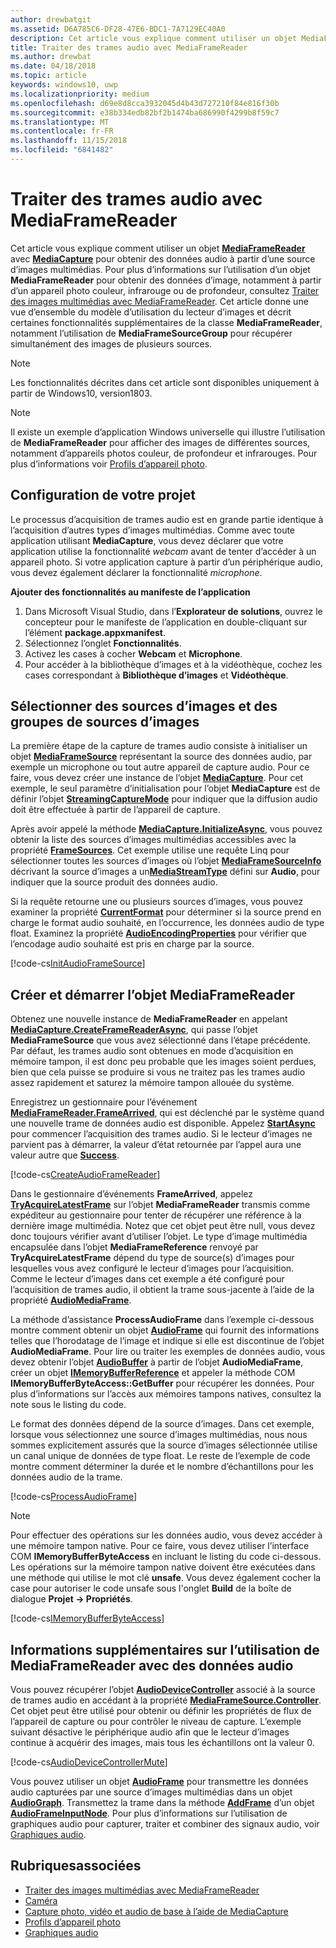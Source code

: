 ```yaml
---
author: drewbatgit
ms.assetid: D6A785C6-DF28-47E6-BDC1-7A7129EC40A0
description: Cet article vous explique comment utiliser un objet MediaFrameReader avec MediaCapture pour obtenir des AudioFrames contenant des données audio à partir d’une source de capture.
title: Traiter des trames audio avec MediaFrameReader
ms.author: drewbat
ms.date: 04/18/2018
ms.topic: article
keywords: windows10, uwp
ms.localizationpriority: medium
ms.openlocfilehash: d69e8d8cca3932045d4b43d727210f84e816f30b
ms.sourcegitcommit: e38b334edb82bf2b1474ba686990f4299b8f59c7
ms.translationtype: MT
ms.contentlocale: fr-FR
ms.lasthandoff: 11/15/2018
ms.locfileid: "6841482"
---
```

# <a name="process-audio-frames-with-mediaframereader"></a>Traiter des trames audio avec MediaFrameReader

Cet article vous explique comment utiliser un objet [**MediaFrameReader**](https://msdn.microsoft.com/library/windows/apps/Windows.Media.Capture.Frames.MediaFrameReader) avec [**MediaCapture**](https://msdn.microsoft.com/library/windows/apps/Windows.Media.Capture.MediaCapture) pour obtenir des données audio à partir d’une source d’images multimédias. Pour plus d’informations sur l’utilisation d’un objet **MediaFrameReader** pour obtenir des données d’image, notamment à partir d’un appareil photo couleur, infrarouge ou de profondeur, consultez [Traiter des images multimédias avec MediaFrameReader](process-media-frames-with-mediaframereader.md). Cet article donne une vue d’ensemble du modèle d’utilisation du lecteur d’images et décrit certaines fonctionnalités supplémentaires de la classe **MediaFrameReader**, notamment l’utilisation de **MediaFrameSourceGroup** pour récupérer simultanément des images de plusieurs sources. 

> [!NOTE] 
> Les fonctionnalités décrites dans cet article sont disponibles uniquement à partir de Windows10, version1803.

> [!NOTE] 
> Il existe un exemple d’application Windows universelle qui illustre l’utilisation de **MediaFrameReader** pour afficher des images de différentes sources, notamment d’appareils photos couleur, de profondeur et infrarouges. Pour plus d’informations voir [Profils d’appareil photo](http://go.microsoft.com/fwlink/?LinkId=823230).

## <a name="setting-up-your-project"></a>Configuration de votre projet
Le processus d’acquisition de trames audio est en grande partie identique à l’acquisition d’autres types d’images multimédias. Comme avec toute application utilisant **MediaCapture**, vous devez déclarer que votre application utilise la fonctionnalité *webcam* avant de tenter d’accéder à un appareil photo. Si votre application capture à partir d’un périphérique audio, vous devez également déclarer la fonctionnalité *microphone*. 

**Ajouter des fonctionnalités au manifeste de l’application**

1.  Dans Microsoft Visual Studio, dans l’**Explorateur de solutions**, ouvrez le concepteur pour le manifeste de l’application en double-cliquant sur l’élément **package.appxmanifest**.
2.  Sélectionnez l’onglet **Fonctionnalités**.
3.  Activez les cases à cocher **Webcam** et **Microphone**.
4.  Pour accéder à la bibliothèque d’images et à la vidéothèque, cochez les cases correspondant à **Bibliothèque d’images** et **Vidéothèque**.



## <a name="select-frame-sources-and-frame-source-groups"></a>Sélectionner des sources d’images et des groupes de sources d’images

La première étape de la capture de trames audio consiste à initialiser un objet [**MediaFrameSource**](https://msdn.microsoft.com/library/windows/apps/Windows.Media.Capture.Frames.MediaFrameSource) représentant la source des données audio, par exemple un microphone ou tout autre appareil de capture audio. Pour ce faire, vous devez créer une instance de l’objet [**MediaCapture**](https://msdn.microsoft.com/library/windows/apps/Windows.Media.Capture.MediaCapture). Pour cet exemple, le seul paramètre d’initialisation pour l’objet **MediaCapture** est de définir l’objet [**StreamingCaptureMode**](https://docs.microsoft.com/uwp/api/windows.media.capture.mediacaptureinitializationsettings.streamingcapturemode) pour indiquer que la diffusion audio doit être effectuée à partir de l’appareil de capture. 

Après avoir appelé la méthode [**MediaCapture.InitializeAsync**](https://docs.microsoft.com/uwp/api/windows.media.capture.mediacapture.initializeasync), vous pouvez obtenir la liste des sources d’images multimédias accessibles avec la propriété [**FrameSources**](https://docs.microsoft.com/uwp/api/windows.media.capture.mediacapture.framesources). Cet exemple utilise une requête Linq pour sélectionner toutes les sources d’images où l’objet [**MediaFrameSourceInfo**](https://docs.microsoft.com/uwp/api/windows.media.capture.frames.mediaframesourceinfo) décrivant la source d’images a un[**MediaStreamType**](https://docs.microsoft.com/uwp/api/windows.media.capture.frames.mediaframesourceinfo.mediastreamtype) défini sur **Audio**, pour indiquer que la source produit des données audio.

Si la requête retourne une ou plusieurs sources d’images, vous pouvez examiner la propriété [**CurrentFormat**](https://docs.microsoft.com/uwp/api/windows.media.capture.frames.mediaframesource.currentformat) pour déterminer si la source prend en charge le format audio souhaité, en l’occurrence, les données audio de type float. Examinez la propriété [**AudioEncodingProperties**](https://docs.microsoft.com/uwp/api/windows.media.capture.frames.mediaframeformat.audioencodingproperties) pour vérifier que l’encodage audio souhaité est pris en charge par la source.

[!code-cs[InitAudioFrameSource](./code/Frames_Win10/Frames_Win10/MainPage.xaml.cs#SnippetInitAudioFrameSource)]

## <a name="create-and-start-the-mediaframereader"></a>Créer et démarrer l’objet MediaFrameReader

Obtenez une nouvelle instance de **MediaFrameReader** en appelant [**MediaCapture.CreateFrameReaderAsync**](https://docs.microsoft.com/uwp/api/windows.media.capture.mediacapture.createframereaderasync#Windows_Media_Capture_MediaCapture_CreateFrameReaderAsync_Windows_Media_Capture_Frames_MediaFrameSource_), qui passe l’objet **MediaFrameSource** que vous avez sélectionné dans l’étape précédente. Par défaut, les trames audio sont obtenues en mode d’acquisition en mémoire tampon, il est donc peu probable que les images soient perdues, bien que cela puisse se produire si vous ne traitez pas les trames audio assez rapidement et saturez la mémoire tampon allouée du système.

Enregistrez un gestionnaire pour l’événement [**MediaFrameReader.FrameArrived**](*https://docs.microsoft.com/uwp/api/windows.media.capture.frames.mediaframereader.framearrived), qui est déclenché par le système quand une nouvelle trame de données audio est disponible. Appelez [**StartAsync**](https://docs.microsoft.com/uwp/api/windows.media.capture.frames.mediaframereader.startasync) pour commencer l’acquisition des trames audio. Si le lecteur d’images ne parvient pas à démarrer, la valeur d’état retournée par l’appel aura une valeur autre que [**Success**](https://docs.microsoft.com/uwp/api/windows.media.capture.frames.mediaframereaderstartstatus).

[!code-cs[CreateAudioFrameReader](./code/Frames_Win10/Frames_Win10/MainPage.xaml.cs#SnippetCreateAudioFrameReader)]

Dans le gestionnaire d’événements **FrameArrived**, appelez [**TryAcquireLatestFrame**](https://docs.microsoft.com/uwp/api/windows.media.capture.frames.mediaframereader.tryacquirelatestframe) sur l’objet **MediaFrameReader** transmis comme expéditeur au gestionnaire pour tenter de récupérer une référence à la dernière image multimédia. Notez que cet objet peut être null, vous devez donc toujours vérifier avant d’utiliser l’objet. Le type d’image multimédia encapsulée dans l’objet **MediaFrameReference** renvoyé par **TryAcquireLatestFrame** dépend du type de source(s) d’images pour lesquelles vous avez configuré le lecteur d’images pour l’acquisition. Comme le lecteur d’images dans cet exemple a été configuré pour l’acquisition de trames audio, il obtient la trame sous-jacente à l’aide de la propriété [**AudioMediaFrame**](https://docs.microsoft.com/uwp/api/windows.media.capture.frames.mediaframereference.audiomediaframe). 

La méthode d’assistance **ProcessAudioFrame** dans l’exemple ci-dessous montre comment obtenir un objet [**AudioFrame**](https://docs.microsoft.com/uwp/api/windows.media.audioframe) qui fournit des informations telles que l’horodatage de l’image et indique si elle est discontinue de l’objet **AudioMediaFrame**. Pour lire ou traiter les exemples de données audio, vous devez obtenir l’objet [**AudioBuffer**](https://docs.microsoft.com/uwp/api/windows.media.audiobuffer) à partir de l’objet **AudioMediaFrame**, créer un objet [**IMemoryBufferReference**](https://docs.microsoft.com/uwp/api/windows.foundation.imemorybufferreference) et appeler la méthode COM **IMemoryBufferByteAccess::GetBuffer** pour récupérer les données. Pour plus d’informations sur l’accès aux mémoires tampons natives, consultez la note sous le listing du code.

Le format des données dépend de la source d’images. Dans cet exemple, lorsque vous sélectionnez une source d’images multimédias, nous nous sommes explicitement assurés que la source d’images sélectionnée utilise un canal unique de données de type float. Le reste de l’exemple de code montre comment déterminer la durée et le nombre d’échantillons pour les données audio de la trame.  

[!code-cs[ProcessAudioFrame](./code/Frames_Win10/Frames_Win10/MainPage.xaml.cs#SnippetProcessAudioFrame)]

> [!NOTE] 
> Pour effectuer des opérations sur les données audio, vous devez accéder à une mémoire tampon native. Pour ce faire, vous devez utiliser l’interface COM **IMemoryBufferByteAccess** en incluant le listing du code ci-dessous. Les opérations sur la mémoire tampon native doivent être exécutées dans une méthode qui utilise le mot clé **unsafe**. Vous devez également cocher la case pour autoriser le code unsafe sous l'onglet **Build** de la boîte de dialogue **Projet -> Propriétés**.

[!code-cs[IMemoryBufferByteAccess](./code/Frames_Win10/Frames_Win10/FrameRenderer.cs#SnippetIMemoryBufferByteAccess)]

## <a name="additional-information-on-using-mediaframereader-with-audio-data"></a>Informations supplémentaires sur l’utilisation de MediaFrameReader avec des données audio

Vous pouvez récupérer l’objet [**AudioDeviceController**](https://docs.microsoft.com/uwp/api/Windows.Media.Devices.AudioDeviceController) associé à la source de trames audio en accédant à la propriété [**MediaFrameSource.Controller**](https://docs.microsoft.com/uwp/api/windows.media.capture.frames.mediaframesource.controller). Cet objet peut être utilisé pour obtenir ou définir les propriétés de flux de l’appareil de capture ou pour contrôler le niveau de capture. L’exemple suivant désactive le périphérique audio afin que le lecteur d’images continue à acquérir des images, mais tous les échantillons ont la valeur 0.

[!code-cs[AudioDeviceControllerMute](./code/Frames_Win10/Frames_Win10/MainPage.xaml.cs#SnippetAudioDeviceControllerMute)]

Vous pouvez utiliser un objet [**AudioFrame**](https://docs.microsoft.com/uwp/api/windows.media.audioframe) pour transmettre les données audio capturées par une source d’images multimédias dans un objet [**AudioGraph**](https://docs.microsoft.com/uwp/api/windows.media.audio.audiograph). Transmettez la trame dans la méthode [**AddFrame**](https://docs.microsoft.com/uwp/api/windows.media.audio.audioframeinputnode.addframe) d’un objet [**AudioFrameInputNode**](https://docs.microsoft.com/en-us/uwp/api/windows.media.audio.audioframeinputnode). Pour plus d’informations sur l’utilisation de graphiques audio pour capturer, traiter et combiner des signaux audio, voir [Graphiques audio](audio-graphs.md).

## <a name="related-topics"></a>Rubriquesassociées

* [Traiter des images multimédias avec MediaFrameReader](process-media-frames-with-mediaframereader.md)
* [Caméra](camera.md)
* [Capture photo, vidéo et audio de base à l’aide de MediaCapture](basic-photo-video-and-audio-capture-with-MediaCapture.md)
* [Profils d’appareil photo](http://go.microsoft.com/fwlink/?LinkId=823230)
* [Graphiques audio](audio-graphs.md)
 






